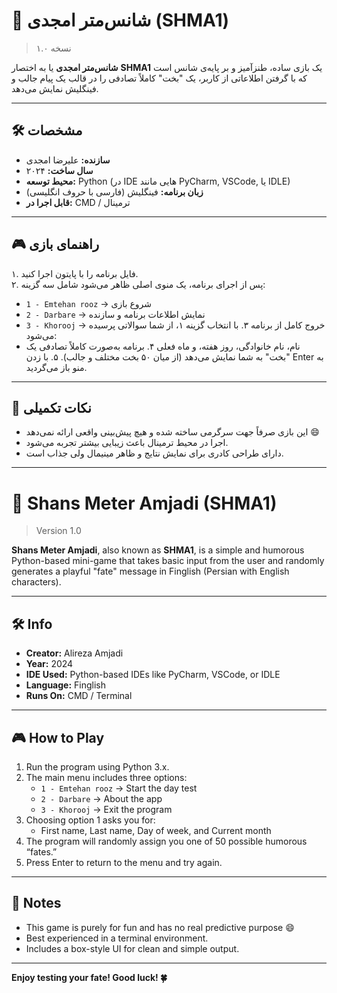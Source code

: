 # 🎰 شانس‌متر امجدی (SHMA1)
> نسخه ۱.۰

**شانس‌متر امجدی** یا به اختصار **SHMA1** یک بازی ساده، طنزآمیز و بر پایه‌ی شانس است که با گرفتن اطلاعاتی از کاربر، یک "بخت" کاملاً تصادفی را در قالب یک پیام جالب و فینگلیش نمایش می‌دهد.

---

## 🛠️ مشخصات

- **سازنده:** علیرضا امجدی  
- **سال ساخت:** ۲۰۲۴  
- **محیط توسعه:** Python (در IDE هایی مانند PyCharm, VSCode, یا IDLE)  
- **زبان برنامه:** فینگلیش (فارسی با حروف انگلیسی)  
- **قابل اجرا در:** CMD / ترمینال

---

## 🎮 راهنمای بازی

۱. فایل برنامه را با پایتون اجرا کنید.  
۲. پس از اجرای برنامه، یک منوی اصلی ظاهر می‌شود شامل سه گزینه:
   - `1 - Emtehan rooz` → شروع بازی
   - `2 - Darbare` → نمایش اطلاعات برنامه و سازنده
   - `3 - Khorooj` → خروج کامل از برنامه
۳. با انتخاب گزینه ۱، از شما سوالاتی پرسیده می‌شود:
   - نام، نام خانوادگی، روز هفته، و ماه فعلی
۴. برنامه به‌صورت کاملاً تصادفی یک "بخت" به شما نمایش می‌دهد (از میان ۵۰ بخت مختلف و جالب).
۵. با زدن Enter به منو باز می‌گردید.

---

## 📌 نکات تکمیلی

- این بازی صرفاً جهت سرگرمی ساخته شده و هیچ پیش‌بینی واقعی ارائه نمی‌دهد 😄  
- اجرا در محیط ترمینال باعث زیبایی بیشتر تجربه می‌شود.
- دارای طراحی کادری برای نمایش نتایج و ظاهر مینیمال ولی جذاب است.

---

# 🎰 Shans Meter Amjadi (SHMA1)
> Version 1.0

**Shans Meter Amjadi**, also known as **SHMA1**, is a simple and humorous Python-based mini-game that takes basic input from the user and randomly generates a playful "fate" message in Finglish (Persian with English characters).

---

## 🛠️ Info

- **Creator:** Alireza Amjadi  
- **Year:** 2024  
- **IDE Used:** Python-based IDEs like PyCharm, VSCode, or IDLE  
- **Language:** Finglish  
- **Runs On:** CMD / Terminal

---

## 🎮 How to Play

1. Run the program using Python 3.x.  
2. The main menu includes three options:
   - `1 - Emtehan rooz` → Start the day test
   - `2 - Darbare` → About the app
   - `3 - Khorooj` → Exit the program
3. Choosing option 1 asks you for:
   - First name, Last name, Day of week, and Current month
4. The program will randomly assign you one of 50 possible humorous “fates.”
5. Press Enter to return to the menu and try again.

---

## 📌 Notes

- This game is purely for fun and has no real predictive purpose 😄  
- Best experienced in a terminal environment.
- Includes a box-style UI for clean and simple output.

---

**Enjoy testing your fate! Good luck! 🍀**
